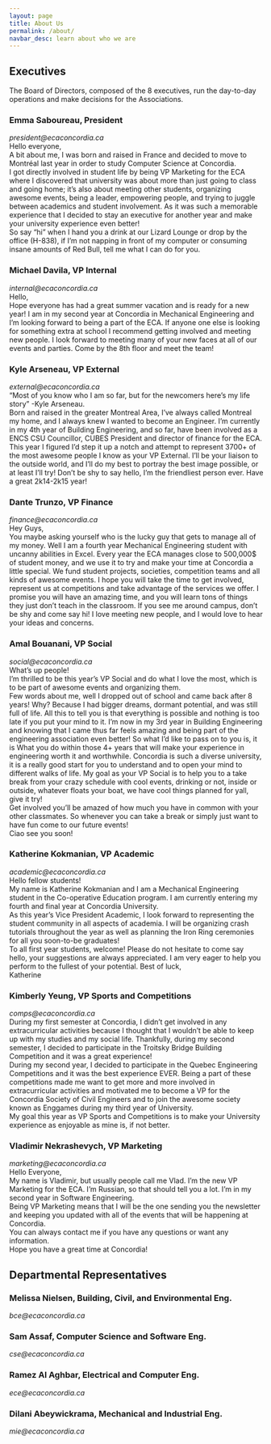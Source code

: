 ```yaml
---
layout: page
title: About Us
permalink: /about/
navbar_desc: learn about who we are
---
```



## Executives  
The Board of Directors, composed of the 8 executives, run the day-to-day operations and make decisions for the Associations. 

### Emma Saboureau, President  
_president@ecaconcordia.ca_   
Hello everyone,  
A bit about me, I was born and raised in France and decided to move to Montréal last year in order to study Computer Science at Concordia.  
I got directly involved in student life by being VP Marketing for the ECA where I discovered that university was about more than just going to class and going home; it’s also about meeting other students, organizing awesome events, being a leader, empowering people, and trying to juggle between academics and student involvement. As it was such a memorable experience that I decided to stay an executive for another year and make your university experience even better!  
So say “hi” when I hand you a drink at our Lizard Lounge or drop by the office (H-838), if I’m not napping in front of my computer or consuming insane amounts of Red Bull, tell me what I can do for you.  

### Michael Davila, VP Internal 
_internal@ecaconcordia.ca_  
Hello,  
Hope everyone has had a great summer vacation and is ready for a new year! I am in my second year at Concordia in Mechanical Engineering and I’m looking forward to being a part of the ECA. If anyone one else is looking for something extra at school I recommend getting involved and meeting new people. I look forward to meeting many of your new faces at all of our events and parties. Come by the 8th floor and meet the team!

### Kyle Arseneau, VP External 
_external@ecaconcordia.ca_  
“Most of you know who I am so far, but for the newcomers here’s my life story” -Kyle Arseneau.  
Born and raised in the greater Montreal Area, I’ve always called Montreal my home, and I always knew I wanted to become an Engineer. I’m currently in my 4th year of Building Engineering, and so far, have been involved as a ENCS CSU Councillor, CUBES President and director of finance for the ECA.  
This year I figured I’d step it up a notch and attempt to represent 3700+ of the most awesome people I know as your VP External. I’ll be your liaison to the outside world, and I’ll do my best to portray the best image possible, or at least I’ll try!
Don’t be shy to say hello, I’m the friendliest person ever.
Have a great 2k14-2k15 year!  

### Dante Trunzo, VP Finance 
_finance@ecaconcordia.ca_  
Hey Guys,  
You maybe asking yourself who is the lucky guy that gets to manage all of my money. Well I am a fourth year Mechanical Engineering student with uncanny abilities in Excel. Every year the ECA manages close to 500,000$ of student money, and we use it to try and make your time at Concordia a little special. We fund student projects, societies, competition teams and all kinds of awesome events. I hope you will take the time to get involved, represent us at competitions and take advantage of the services we offer. I promise you will have an amazing time, and you will learn tons of things they just don’t teach in the classroom. If you see me around campus, don’t be shy and come say hi! I love meeting new people, and I would love to hear your ideas and concerns.  

### Amal Bouanani, VP Social 
_social@ecaconcordia.ca_  
What’s up people!  
I’m thrilled to be this year’s VP Social and do what I love the most, which is to be part of awesome events and organizing them.  
Few words about me, well I dropped out of school and came back after 8 years! Why? Because I had bigger dreams, dormant potential, and was still full of life. All this to tell you is that everything is possible and nothing is too late if you put your mind to it. I’m now in my 3rd year in Building Engineering and knowing that I came thus far feels amazing and being part of the engineering association even better! So what I’d like to pass on to you is, it is What you do within those 4+ years that will make your experience in engineering worth it and worthwhile. Concordia is such a diverse university, it is a really good start for you to understand and to open your mind to different walks of life. My goal as your VP Social is to help you to a take break from your crazy schedule with cool events, drinking or not, inside or outside, whatever floats your boat, we have cool things planned for yall, give it try!  
Get involved you’ll be amazed of how much you have in common with your other classmates. So whenever you can take a break or simply just want to have fun come to our future events!  
Ciao see you soon!  

### Katherine Kokmanian, VP Academic 
_academic@ecaconcordia.ca_  
Hello fellow students!  
My name is Katherine Kokmanian and I am a Mechanical Engineering student in the Co-operative Education program. I am currently entering my fourth and final year at Concordia University.  
As this year’s Vice President Academic, I look forward to representing the student community in all aspects of academia. I will be organizing crash tutorials throughout the year as well as planning the Iron Ring ceremonies for all you soon-to-be graduates!  
To all first year students, welcome! Please do not hesitate to come say hello, your suggestions are always appreciated. I am very eager to help you perform to the fullest of your potential.
Best of luck,  
Katherine  

### Kimberly Yeung, VP Sports and Competitions 
_comps@ecaconcordia.ca_  
During my first semester at Concordia, I didn’t get involved in any extracurricular activities because I thought that I wouldn’t be able to keep up with my studies and my social life.   Thankfully, during my second semester, I decided to participate in the Troitsky Bridge Building Competition and it was a great experience!  
During my second year, I decided to participate in the Quebec Engineering Competitions and it was the best experience EVER. Being a part of these competitions made me want to get more and more involved in extracurricular activities and motivated me to become a VP for the Concordia Society of Civil Engineers and to join the awesome society known as Enggames during my third year of University.  
My goal this year as VP Sports and Competitions is to make your University experience as enjoyable as mine is, if not better.  

### Vladimir Nekrashevych, VP Marketing 
_marketing@ecaconcordia.ca_  
Hello Everyone,  
My name is Vladimir, but usually people call me Vlad. I’m the new VP Marketing for the ECA. I’m Russian, so that should tell you a lot. I’m in my second year in Software Engineering.  
Being VP Marketing means that I will be the one sending you the newsletter and keeping you updated with all of the events that will be happening at Concordia.  
You can always contact me if you have any questions or want any information.  
Hope you have a great time at Concordia!  

## Departmental Representatives  

### Melissa Nielsen, Building, Civil, and Environmental Eng.
_bce@ecaconcordia.ca_   

### Sam Assaf, Computer Science and Software Eng.
_cse@ecaconcordia.ca_   

### Ramez Al Aghbar, Electrical and Computer Eng.
_ece@ecaconcordia.ca_   

### Dilani Abeywickrama, Mechanical and Industrial Eng.
_mie@ecaconcordia.ca_   
